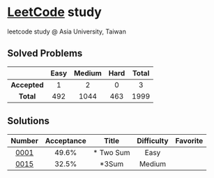 # [LeetCode](https://leetcode.com)  study
leetcode study @ Asia University, Taiwan


## Solved Problems

| | Easy | Medium | Hard | Total |
|:---:|:---:|:---:|:---:|:---:|
| **Accepted** | 1 | 2 | 0 | 3 |
| **Total** | 492 | 1044 | 463 | 1999 |

## Solutions

| Number | Acceptance | Title | Difficulty | Favorite |
|:----:|:----:|:----:|:----:|:----:|
|[0001](https://leetcode.com/problems/two-sum/)|49.6%| * Two Sum|Easy||
|[0015](https://leetcode.com/problems/3sum/)|32.5%| *3Sum |Medium||
